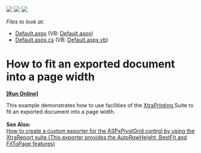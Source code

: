 <!-- default badges list -->
![](https://img.shields.io/endpoint?url=https://codecentral.devexpress.com/api/v1/VersionRange/128577449/21.2.3%2B)
[![](https://img.shields.io/badge/Open_in_DevExpress_Support_Center-FF7200?style=flat-square&logo=DevExpress&logoColor=white)](https://supportcenter.devexpress.com/ticket/details/E3435)
[![](https://img.shields.io/badge/📖_How_to_use_DevExpress_Examples-e9f6fc?style=flat-square)](https://docs.devexpress.com/GeneralInformation/403183)
<!-- default badges end -->
<!-- default file list -->
*Files to look at*:

* [Default.aspx](./CS/WebSite/Default.aspx) (VB: [Default.aspx](./VB/WebSite/Default.aspx))
* [Default.aspx.cs](./CS/WebSite/Default.aspx.cs) (VB: [Default.aspx.vb](./VB/WebSite/Default.aspx.vb))
<!-- default file list end -->
# How to fit an exported document into a page width
<!-- run online -->
**[[Run Online]](https://codecentral.devexpress.com/e3435/)**
<!-- run online end -->


<p>This example demonstrates how to use facilities of the <a href="http://documentation.devexpress.com/#WindowsForms/CustomDocument2079">XtraPrinting </a> Suite to fit an exported document into a page width.<br /><br /><b>See Also:</b> <br /><a href="https://www.devexpress.com/Support/Center/p/E2686">How to create a custom exporter for the ASPxPivotGrid control by using the XtraReport suite (This exporter provides the AutoRowHeight, BestFit and FitToPage features)</a> </p>

<br/>


